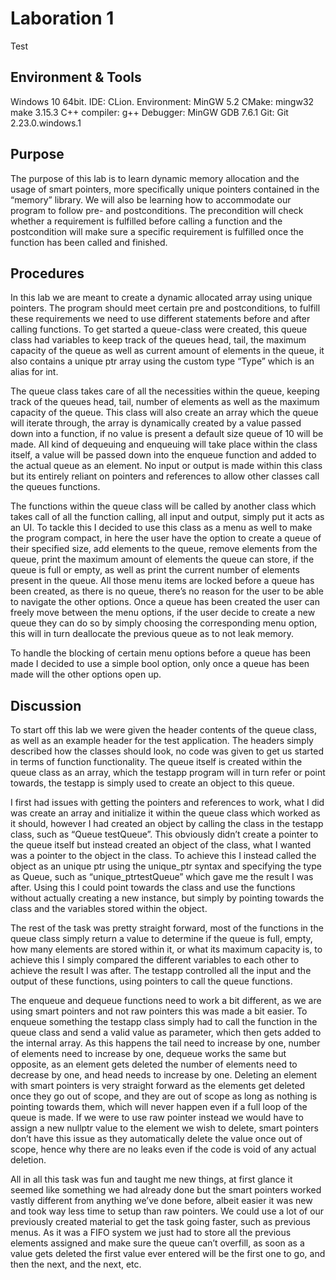 # Laboration 1
Test

## Environment & Tools
Windows 10 64bit. 
IDE: CLion. 
Environment: MinGW 5.2 
CMake: mingw32 make 3.15.3 
C++ compiler: g++ 
Debugger: MinGW GDB 7.6.1 
Git: Git 2.23.0.windows.1

## Purpose
The purpose of this lab is to learn dynamic memory allocation and the usage of smart pointers, more specifically unique pointers contained in the “memory” library. We will also be learning how to accommodate our program to follow pre- and postconditions. The precondition will check whether a requirement is fulfilled before calling a function and the postcondition will make sure a specific requirement is fulfilled once the function has been called and finished.


## Procedures
In this lab we are meant to create a dynamic allocated array using unique pointers. The program should meet certain pre and postconditions, to fulfill these requirements we need to use different statements before and after calling functions. To get started a queue-class were created, this queue class had variables to keep track of the queues head, tail, the maximum capacity of the queue as well as current amount of elements in the queue, it also contains a unique ptr array using the custom type “Type” which is an alias for int. 

The queue class takes care of all the necessities within the queue, keeping track of the queues head, tail, number of elements as well as the maximum capacity of the queue. This class will also create an array which the queue will iterate through, the array is dynamically created by a value passed down into a function, if no value is present a default size queue of 10 will be made. All kind of dequeuing and enqueuing will take place within the class itself, a value will be passed down into the enqueue function and added to the actual queue as an element. No input or output is made within this class but its entirely reliant on pointers and references to allow other classes call the queues functions. 

The functions within the queue class will be called by another class which takes call of all the function calling, all input and output, simply put it acts as an UI. To tackle this I decided to use this class as a menu as well to make the program compact, in here the user have the option to create a queue of their specified size, add elements to the queue, remove elements from the queue, print the maximum amount of elements the queue can store, if the queue is full or empty, as well as print the current number of elements present in the queue. All those menu items are locked before a queue has been created, as there is no queue, there’s no reason for the user to be able to navigate the other options. Once a queue has been created the user can freely move between the menu options, if the user decide to create a new queue they can do so by simply choosing the corresponding menu option, this will in turn deallocate the previous queue as to not leak memory. 

To handle the blocking of certain menu options before a queue has been made I decided to use a simple bool option, only once a queue has been made will the other options open up. 


## Discussion
To start off this lab we were given the header contents of the queue class, as well as an example header for the test application. The headers simply described how the classes should look, no code was given to get us started in terms of function functionality. The queue itself is created within the queue class as an array, which the testapp program will in turn refer or point towards, the testapp is simply used to create an object to this queue.

I first had issues with getting the pointers and references to work, what I did was create an array and initialize it within the queue class which worked as it should, however I had created an object by calling the class in the testapp class, such as “Queue testQueue”. This obviously didn’t create a pointer to the queue itself but instead created an object of the class, what I wanted was a pointer to the object in the class. To achieve this I instead called the object as an unique ptr using the unique_ptr syntax and specifying the type as Queue, such as “unique_ptr<Queue>testQueue” which gave me the result I was after. Using this I could point towards the class and use the functions without actually creating a new instance, but simply by pointing towards the class and the variables stored within the object. 

The rest of the task was pretty straight forward, most of the functions in the queue class simply return a value to determine if the queue is full, empty, how many elements are stored within it, or what its maximum capacity is, to achieve this I simply compared the different variables to each other to achieve the result I was after. The testapp controlled all the input and the output of these functions, using pointers to call the queue functions. 

The enqueue and dequeue functions need to work a bit different, as we are using smart pointers and not raw pointers this was made a bit easier. To enqueue something the testapp class simply had to call the function in the queue class and send a valid value as parameter, which then gets added to the internal array. As this happens the tail need to increase by one, number of elements need to increase by one, dequeue works the same but opposite, as an element gets deleted the number of elements need to decrease by one, and head needs to increase by one. Deleting an element with smart pointers is very straight forward as the elements get deleted once they go out of scope, and they are out of scope as long as nothing is pointing towards them, which will never happen even if a full loop of the queue is made. If we were to use raw pointer instead we would have to assign a new nullptr value to the element we wish to delete, smart pointers don’t have this issue as they automatically delete the value once out of scope, hence why there are no leaks even if the code is void of any actual deletion. 

All in all this task was fun and taught me new things, at first glance it seemed like something we had already done but the smart pointers worked vastly different from anything we’ve done before, albeit easier it was new and took way less time to setup than raw pointers. We could use a lot of our previously created material to get the task going faster, such as previous menus. As it was a FIFO system we just had to store all the previous elements assigned and make sure the queue can’t overfill, as soon as a value gets deleted the first value ever entered will be the first one to go, and then the next, and the next, etc.

